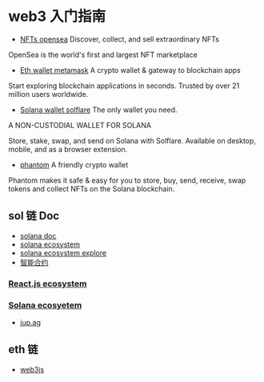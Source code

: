 # web3 入门指南

- [NFTs opensea](https://opensea.io/assets/penguin-art) 
Discover, collect, and sell extraordinary NFTs

OpenSea is the world's first and largest NFT marketplace

- [Eth wallet metamask](https://metamask.io/)
A crypto wallet & gateway to blockchain apps

Start exploring blockchain applications in seconds. Trusted by over 21 million users worldwide.

- [Solana wallet solflare](https://solflare.com/)
The only wallet you need.

A NON-CUSTODIAL WALLET FOR SOLANA

Store, stake, swap, and send on Solana with Solflare. Available on desktop, mobile, and as a browser extension.

- [phantom](https://phantom.app/)
A friendly crypto wallet

Phantom makes it safe & easy for you to store, buy, send, receive, swap tokens and collect NFTs on the Solana blockchain.


## sol 链 Doc

- [solana doc](https://docs.solana.com/terminology)
- [solana ecosystem](https://solana.com/ecosystem)
- [solana ecosystem explore](https://solana.com/ecosystem/explore)
- [智能合约](https://solidity-cn.readthedocs.io/zh/develop/introduction-to-smart-contracts.html#simple-smart-contract)



### [React.js ecosystem](./react-eco.md)
### [Solana ecosyetem](./solana-eco.md)



- [jup.ag](https://jup.ag/)
## eth 链

- [web3js](https://web3js.readthedocs.io/en/v1.3.4/getting-started.html)